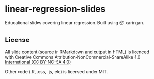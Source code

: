 # linear-regression-slides

Educational slides covering linear regression. Built using :package: xaringan.

## License

All slide content (source in RMarkdown and output in HTML) is licenced with [Creative Commons Attribution-NonCommercial-ShareAlike 4.0 
International (CC BY-NC-SA 4.0)](https://github.com/tfzrch/linear-regression-slides/blob/main/license.md)

Other code (.R, .css, .js, etc) is licensed under MIT.

